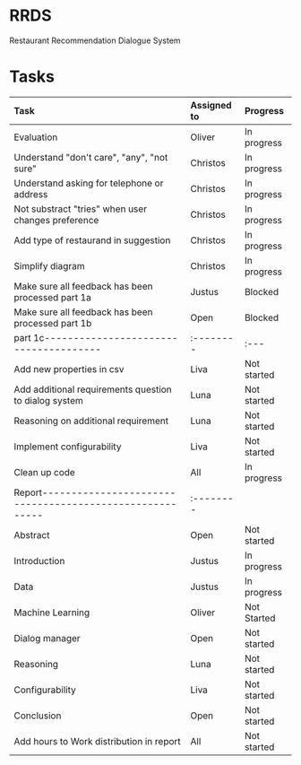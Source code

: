 # RRDS
Restaurant Recommendation Dialogue System

# Tasks

| Task                                | Assigned to | Progress |
|:-------------------------------------|:---------|:---|
| Evaluation                       | Oliver | In progress |
| Understand "don't care", "any", "not sure" | Christos  | In progress |
| Understand asking for telephone or address | Christos | In progress |
| Not substract "tries" when user changes preference | Christos | In progress |
| Add type of restaurand in suggestion | Christos | In progress |
| Simplify diagram | Christos | In progress |
| Make sure all feedback has been processed part 1a| Justus | Blocked |
| Make sure all feedback has been processed part 1b| Open | Blocked |
|part 1c--------------------------------------|:--------| :---|
| Add new properties in csv | Liva | Not started |
| Add additional requirements question to dialog system | Luna | Not started |
| Reasoning on additional requirement | Luna | Not started |
| Implement configurability | Liva | Not started |
| Clean up code | All | In progress |
|Report--------------------------------------------------------|:--------|
| Abstract | Open | Not started |
| Introduction | Justus | In progress |
| Data | Justus | In progress |
| Machine Learning | Oliver| Not Started |
| Dialog manager | Open | Not started |
| Reasoning | Luna | Not started |
| Configurability | Liva | Not started |
| Conclusion | Open | Not started |
| Add hours to Work distribution in report | All | Not started |
